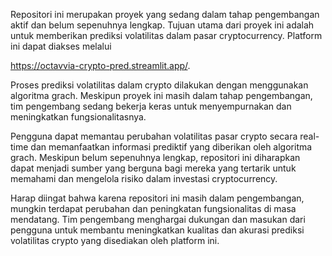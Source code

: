 Repositori ini merupakan proyek yang sedang dalam tahap pengembangan aktif dan belum sepenuhnya lengkap. Tujuan utama dari proyek ini adalah untuk memberikan prediksi volatilitas dalam pasar cryptocurrency. Platform ini dapat diakses melalui 

https://octavvia-crypto-pred.streamlit.app/.

Proses prediksi volatilitas dalam crypto dilakukan dengan menggunakan algoritma grach. Meskipun proyek ini masih dalam tahap pengembangan, tim pengembang sedang bekerja keras untuk menyempurnakan dan meningkatkan fungsionalitasnya.

Pengguna dapat memantau perubahan volatilitas pasar crypto secara real-time dan memanfaatkan informasi prediktif yang diberikan oleh algoritma grach. Meskipun belum sepenuhnya lengkap, repositori ini diharapkan dapat menjadi sumber yang berguna bagi mereka yang tertarik untuk memahami dan mengelola risiko dalam investasi cryptocurrency.

Harap diingat bahwa karena repositori ini masih dalam pengembangan, mungkin terdapat perubahan dan peningkatan fungsionalitas di masa mendatang. Tim pengembang menghargai dukungan dan masukan dari pengguna untuk membantu meningkatkan kualitas dan akurasi prediksi volatilitas crypto yang disediakan oleh platform ini.
